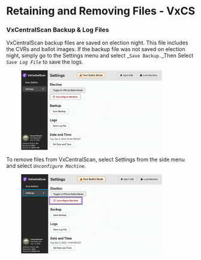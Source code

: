 # Retaining and Removing Files - VxCS

### VxCentralScan Backup & Log Files

VxCentralScan backup files are saved on election night. This file includes the CVRs and ballot images. If the backup file was not saved on election night, simply go to the Settings menu and select _`Save Backup.`_Then Select _`Save Log File`_ to save the logs.

<figure><img src="../user-manual/.gitbook/assets/image (205).png" alt="" width="375"><figcaption></figcaption></figure>

To remove files from VxCentralScan, select Settings from the side menu and select _`Unconfigure Machine`_.

<figure><img src="../user-manual/.gitbook/assets/image (889).png" alt="" width="375"><figcaption></figcaption></figure>

